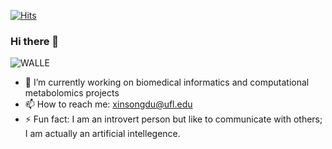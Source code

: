 [![Hits](https://hits.seeyoufarm.com/api/count/incr/badge.svg?url=https%3A%2F%2Fgithub.com%2FXinsongDu%2FXinsongDu)](https://hits.seeyoufarm.com)

### Hi there 👋

<!--
**XinsongDu/XinsongDu** is a ✨ _special_ ✨ repository because its `README.md` (this file) appears on your GitHub profile.

Here are some ideas to get you started:

backup link: https://i.pinimg.com/474x/05/c5/ac/05c5ace1f7e3c097bfda25e8b376fe24--wall-e-costume-party-masks.jpg

- 🔭 I’m currently working on ...
- 🌱 I’m currently learning ...
- 👯 I’m looking to collaborate on ...
- 🤔 I’m looking for help with ...
- 💬 Ask me about ...
- 📫 How to reach me: ...
- 😄 Pronouns: ...
- ⚡ Fun fact: ...
- image reference: https://www.cubstudio.com/labs
-->
![WALLE](https://images.squarespace-cdn.com/content/v1/535e680de4b0eea56c05a375/1447760681289-Z7CKPTICXT0YV3TDWRPP/ke17ZwdGBToddI8pDm48kDAv91l_EVpAtt3T82Wm1m9Zw-zPPgdn4jUwVcJE1ZvWEtT5uBSRWt4vQZAgTJucoTqqXjS3CfNDSuuf31e0tVEcs4OJ1MUiSygP0U4z2bUeJj0Nr1n48rGt1cKo_lK-mJuG45vQwBxdpDrCGUSSl5w/test-robot-2_1.gif?format=750w)
- 🔭 I’m currently working on biomedical informatics and computational metabolomics projects
- 📫 How to reach me: xinsongdu@ufl.edu
- ⚡ Fun fact: I am an introvert person but like to communicate with others; I am actually an artificial intellegence.
